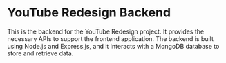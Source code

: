 # YouTube Redesign Backend

This is the backend for the YouTube Redesign project. It provides the necessary APIs to support the frontend application. The backend is built using Node.js and Express.js, and it interacts with a MongoDB database to store and retrieve data.